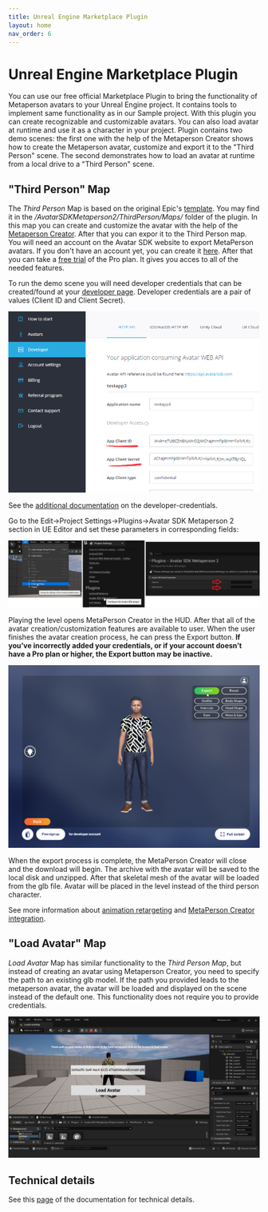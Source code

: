 ```yaml
---
title: Unreal Engine Marketplace Plugin
layout: home
nav_order: 6
---
```


# [](#header-1)Unreal Engine Marketplace Plugin

You can use our free official Marketplace Plugin to bring the functionality of Metaperson avatars to your Unreal Engine project. It contains tools to implement same functionality as in our Sample project. With this plugin you can create recognizable and customizable avatars. You can also load avatar at runtime and use it as a character in your project. Plugin contains two demo scenes: the first one with the help of the Metaperson Creator shows how to create the Metaperson avatar, customize and export it to the "Third Person" scene. The second demonstrates how to load an avatar at runtime from a local drive to a "Third Person" scene.

## "Third Person" Map

The *Third Person* Map is based on the original Epic's [template](https://docs.unrealengine.com/5.0/en-US/third-person-template-in-unreal-engine/). You may find it in the */AvatarSDKMetaperson2/ThirdPerson/Maps/* folder of the plugin. In this map you can create and customize the avatar with the help of the [Metaperson Creator](https://avatarsdk.com/metaperson-creator/). After that you can expor it to the Third Person map. You will need an account on the Avatar SDK website to export MetaPerson avatars. If you don't have an account yet, you can create it [here](https://accounts.avatarsdk.com/). After that you can take a [free trial](https://avatarsdk.com/pricing-cloud/) of the Pro plan. It gives you acces to all of the needed features.

To run the demo scene you will need developer credentials that can be created/found at your [developer page](https://accounts.avatarsdk.com/developer/). Developer credentials are a pair of values (Client ID and Client Secret). 

![Client ID and Client Secret](assets/img/credentials01.png)

See the [additional documentation](https://docs.metaperson.avatarsdk.com/getting_started.html#developer-credentials) on the developer-credentials. 

Go to the Edit->Project Settings->Plugins->Avatar SDK Metaperson 2 section in UE Editor and set these parameters in corresponding fields:

![Credentials](assets/img/credentials.png)

Playing the level opens MetaPerson Creator in the HUD. After that all of the avatar creation/customization features are available to user. When the user finishes the avatar creation process, he can press the Export button. **If you’ve incorrectly added your credentials, or if your account doesn’t have a Pro plan or higher, the Export button may be inactive.**  

![Exporting glb](assets/img/export.png)

When the export process is complete, the MetaPerson Creator will close and the download will begin. The archive with the avatar will be saved to the local disk and unzipped. After that skeletal mesh of the avatar will be loaded from the glb file. Avatar will be placed in the level instead of the third person character.

See more information about [animation retargeting](animation_retargeting) and  [MetaPerson Creator integration](metaperson_creator_integration).

## "Load Avatar" Map

*Load Avatar* Map has similar functionality to the *Third Person Map*, but instead of creating an avatar using Metaperson Creator, you need to specify the path to an existing glb model. If the path you provided leads to the metaperson avatar, the avatar will be loaded and displayed on the scene instead of the default one. This functionality does not require you to provide credentials.

![Load Avatar Map](assets/img/avatar-load.png)

## Technical details

See this [page](metaperson_creator_integration) of the documentation for technical details.